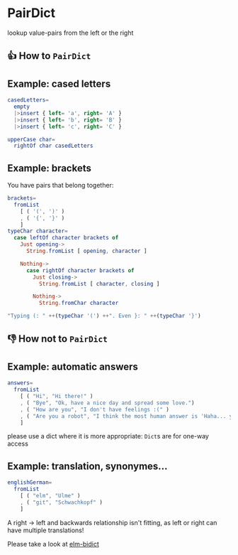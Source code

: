 # PairDict
lookup value-pairs from the left or the right

## 👍 How to `PairDict`

## Example: cased letters
```elm
casedLetters=
  empty
  |>insert { left= 'a', right= 'A' }
  |>insert { left= 'b', right= 'B' }
  |>insert { left= 'c', right= 'C' }

upperCase char=
  rightOf char casedLetters
```

## Example: brackets
You have pairs that belong together:
```elm
brackets=
  fromList
    [ ( '(', ')' )
    , ( '{', '}' )
    ]
typeChar character=
  case leftOf character brackets of
    Just opening->
      String.fromList [ opening, character ]

    Nothing->
      case rightOf character brackets of
        Just closing->
          String.fromList [ character, closing ]

        Nothing->
          String.fromChar character

"Typing (: " ++(typeChar '(') ++". Even }: " ++(typeChar '}')
```

## 👎 How not to `PairDict`

## Example: automatic answers
```elm
answers=
  fromList
    [ ( "Hi", "Hi there!" )
    , ( "Bye", "Ok, have a nice day and spread some love.")
    , ( "How are you", "I don't have feelings :(" )
    , ( "Are you a robot", "I think the most human answer is 'Haha... yes'" )
    ]
```
please use a dict where it is more appropriate: `Dict`s are for one-way access

## Example: translation, synonymes...
```elm
englishGerman=
  fromList
    [ ( "elm", "Ulme" )
    , ( "git", "Schwachkopf" )
    ]
```
A right → left and backwards relationship isn't fitting,
as left or right can have multiple translations!

Please take a look at [elm-bidict](https://github.com/Janiczek/elm-bidict)
